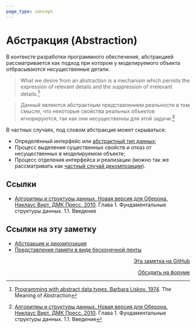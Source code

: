 ```yaml
---
page_type: concept
---
```


# Абстракция (Abstraction)

В контексте разработки программного обеспечения, абстракцией рассматривается как подход при котором у моделируемого объекта отбрасываются несущественные детали.

> What we desire from an abstraction is a mechanism which permits the expression of relevant details and the suppression of irrelevant details.[^1]

> Данный являются абстрактным представлением реальности в том смысле, что некоторые свойства реальных объектов игнорируются, так как они несущественны для этой задачи.[^2]

В частных случаях, под словом абстракция может скрываться:

- Определённый интерфейс или [абстрактный тип данных](20221023123217.md);
- Процесс выделения существенных свойств и отказ от несущественных в моделируемом объекте;
- Процесс отделения интерфейса и реализации (можно так же рассматривать как [частный случай декомпозиции](20221029235132.md)).

## Ссылки

- [Алгоритмы и структуры данных. Новая версия для Оберона. Никлаус Вирт. ДМК Пресс. 2010](WirthAlgorithmsAndDataStructures2010.md). Глава 1. Фундаментальные структуры данных. 1.1. Введение

[^1]: [Programming with abstract data types. Barbara Liskov. 1974](LiskovProgrammingWithAbstractDataTypes1974.md). The Meaning of Abstraction

[^2]: [Алгоритмы и структуры данных. Новая версия для Оберона. Никлаус Вирт. ДМК Пресс. 2010](WirthAlgorithmsAndDataStructures2010.md). Глава 1. Фундаментальные структуры данных. 1.1. Введение

## Ссылки на эту заметку

* [Абстракция и декомпозиция](20221029235132.md)
* [Представление памяти в виде бесконечной ленты](20221029234220.md)


<p v-pre style="text-align: right">
  <a href="https://github.com/Kverde/algorithms/blob/main/source/20221029234239.md" target="_blank">
  Эта заметка на GitHub
  </a>
</p>



<p v-pre style="text-align: right">
  <a href="https://discourse.comtext.space/new-topic?title=%D0%90%D0%B1%D1%81%D1%82%D1%80%D0%B0%D0%BA%D1%86%D0%B8%D1%8F%20%28Abstraction%29&body=&category=algorithm" target="_blank">
  Обсудить на форуме
  </a>
</p>
